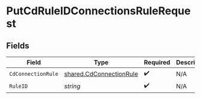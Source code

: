 # PutCdRuleIDConnectionsRuleRequest


## Fields

| Field                                                                     | Type                                                                      | Required                                                                  | Description                                                               |
| ------------------------------------------------------------------------- | ------------------------------------------------------------------------- | ------------------------------------------------------------------------- | ------------------------------------------------------------------------- |
| `CdConnectionRule`                                                        | [shared.CdConnectionRule](../../../pkg/models/shared/cdconnectionrule.md) | :heavy_check_mark:                                                        | N/A                                                                       |
| `RuleID`                                                                  | *string*                                                                  | :heavy_check_mark:                                                        | N/A                                                                       |